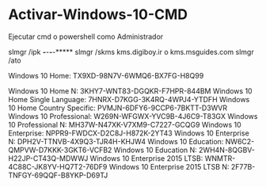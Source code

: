 # Activar-Windows-10-CMD

Ejecutar cmd o powershell como Administrador

slmgr /ipk *****-*****-*****-*****-*****
slmgr /skms kms.digiboy.ir      o      kms.msguides.com
slmgr /ato

Windows 10 Home: TX9XD-98N7V-6WMQ6-BX7FG-H8Q99

Windows 10 Home N: 3KHY7-WNT83-DGQKR-F7HPR-844BM
Windows 10 Home Single Language: 7HNRX-D7KGG-3K4RQ-4WPJ4-YTDFH
Windows 10 Home Country Specific: PVMJN-6DFY6-9CCP6-7BKTT-D3WVR
Windows 10 Professional: W269N-WFGWX-YVC9B-4J6C9-T83GX
Windows 10 Professional N: MH37W-N47XK-V7XM9-C7227-GCQG9
Windows 10 Enterprise: NPPR9-FWDCX-D2C8J-H872K-2YT43
Windows 10 Enterprise N: DPH2V-TTNVB-4X9Q3-TJR4H-KHJW4
Windows 10 Education: NW6C2-QMPVW-D7KKK-3GKT6-VCFB2
Windows 10 Education N: 2WH4N-8QGBV-H22JP-CT43Q-MDWWJ
Windows 10 Enterprise 2015 LTSB: WNMTR-4C88C-JK8YV-HQ7T2-76DF9
Windows 10 Enterprise 2015 LTSB N: 2F77B-TNFGY-69QQF-B8YKP-D69TJ

